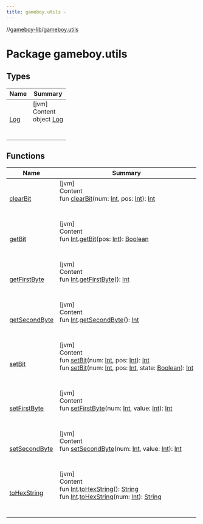 ```yaml
---
title: gameboy.utils -
---
```

//[gameboy-lib](../index.md)/[gameboy.utils](index.md)



# Package gameboy.utils  


## Types  
  
|  Name|  Summary| 
|---|---|
| <a name="gameboy.utils/Log///PointingToDeclaration/"></a>[Log](-log/index.md)| <a name="gameboy.utils/Log///PointingToDeclaration/"></a>[jvm]  <br>Content  <br>object [Log](-log/index.md)  <br><br><br>


## Functions  
  
|  Name|  Summary| 
|---|---|
| <a name="gameboy.utils//clearBit/#kotlin.Int#kotlin.Int/PointingToDeclaration/"></a>[clearBit](clear-bit.md)| <a name="gameboy.utils//clearBit/#kotlin.Int#kotlin.Int/PointingToDeclaration/"></a>[jvm]  <br>Content  <br>fun [clearBit](clear-bit.md)(num: [Int](https://kotlinlang.org/api/latest/jvm/stdlib/kotlin/-int/index.html), pos: [Int](https://kotlinlang.org/api/latest/jvm/stdlib/kotlin/-int/index.html)): [Int](https://kotlinlang.org/api/latest/jvm/stdlib/kotlin/-int/index.html)  <br><br><br>
| <a name="gameboy.utils//getBit/kotlin.Int#kotlin.Int/PointingToDeclaration/"></a>[getBit](get-bit.md)| <a name="gameboy.utils//getBit/kotlin.Int#kotlin.Int/PointingToDeclaration/"></a>[jvm]  <br>Content  <br>fun [Int](https://kotlinlang.org/api/latest/jvm/stdlib/kotlin/-int/index.html).[getBit](get-bit.md)(pos: [Int](https://kotlinlang.org/api/latest/jvm/stdlib/kotlin/-int/index.html)): [Boolean](https://kotlinlang.org/api/latest/jvm/stdlib/kotlin/-boolean/index.html)  <br><br><br>
| <a name="gameboy.utils//getFirstByte/kotlin.Int#/PointingToDeclaration/"></a>[getFirstByte](get-first-byte.md)| <a name="gameboy.utils//getFirstByte/kotlin.Int#/PointingToDeclaration/"></a>[jvm]  <br>Content  <br>fun [Int](https://kotlinlang.org/api/latest/jvm/stdlib/kotlin/-int/index.html).[getFirstByte](get-first-byte.md)(): [Int](https://kotlinlang.org/api/latest/jvm/stdlib/kotlin/-int/index.html)  <br><br><br>
| <a name="gameboy.utils//getSecondByte/kotlin.Int#/PointingToDeclaration/"></a>[getSecondByte](get-second-byte.md)| <a name="gameboy.utils//getSecondByte/kotlin.Int#/PointingToDeclaration/"></a>[jvm]  <br>Content  <br>fun [Int](https://kotlinlang.org/api/latest/jvm/stdlib/kotlin/-int/index.html).[getSecondByte](get-second-byte.md)(): [Int](https://kotlinlang.org/api/latest/jvm/stdlib/kotlin/-int/index.html)  <br><br><br>
| <a name="gameboy.utils//setBit/#kotlin.Int#kotlin.Int/PointingToDeclaration/"></a>[setBit](set-bit.md)| <a name="gameboy.utils//setBit/#kotlin.Int#kotlin.Int/PointingToDeclaration/"></a>[jvm]  <br>Content  <br>fun [setBit](set-bit.md)(num: [Int](https://kotlinlang.org/api/latest/jvm/stdlib/kotlin/-int/index.html), pos: [Int](https://kotlinlang.org/api/latest/jvm/stdlib/kotlin/-int/index.html)): [Int](https://kotlinlang.org/api/latest/jvm/stdlib/kotlin/-int/index.html)  <br>fun [setBit](set-bit.md)(num: [Int](https://kotlinlang.org/api/latest/jvm/stdlib/kotlin/-int/index.html), pos: [Int](https://kotlinlang.org/api/latest/jvm/stdlib/kotlin/-int/index.html), state: [Boolean](https://kotlinlang.org/api/latest/jvm/stdlib/kotlin/-boolean/index.html)): [Int](https://kotlinlang.org/api/latest/jvm/stdlib/kotlin/-int/index.html)  <br><br><br>
| <a name="gameboy.utils//setFirstByte/#kotlin.Int#kotlin.Int/PointingToDeclaration/"></a>[setFirstByte](set-first-byte.md)| <a name="gameboy.utils//setFirstByte/#kotlin.Int#kotlin.Int/PointingToDeclaration/"></a>[jvm]  <br>Content  <br>fun [setFirstByte](set-first-byte.md)(num: [Int](https://kotlinlang.org/api/latest/jvm/stdlib/kotlin/-int/index.html), value: [Int](https://kotlinlang.org/api/latest/jvm/stdlib/kotlin/-int/index.html)): [Int](https://kotlinlang.org/api/latest/jvm/stdlib/kotlin/-int/index.html)  <br><br><br>
| <a name="gameboy.utils//setSecondByte/#kotlin.Int#kotlin.Int/PointingToDeclaration/"></a>[setSecondByte](set-second-byte.md)| <a name="gameboy.utils//setSecondByte/#kotlin.Int#kotlin.Int/PointingToDeclaration/"></a>[jvm]  <br>Content  <br>fun [setSecondByte](set-second-byte.md)(num: [Int](https://kotlinlang.org/api/latest/jvm/stdlib/kotlin/-int/index.html), value: [Int](https://kotlinlang.org/api/latest/jvm/stdlib/kotlin/-int/index.html)): [Int](https://kotlinlang.org/api/latest/jvm/stdlib/kotlin/-int/index.html)  <br><br><br>
| <a name="gameboy.utils//toHexString/kotlin.Int#/PointingToDeclaration/"></a>[toHexString](to-hex-string.md)| <a name="gameboy.utils//toHexString/kotlin.Int#/PointingToDeclaration/"></a>[jvm]  <br>Content  <br>fun [Int](https://kotlinlang.org/api/latest/jvm/stdlib/kotlin/-int/index.html).[toHexString](to-hex-string.md)(): [String](https://kotlinlang.org/api/latest/jvm/stdlib/kotlin/-string/index.html)  <br>fun [Int](https://kotlinlang.org/api/latest/jvm/stdlib/kotlin/-int/index.html).[toHexString](to-hex-string.md)(num: [Int](https://kotlinlang.org/api/latest/jvm/stdlib/kotlin/-int/index.html)): [String](https://kotlinlang.org/api/latest/jvm/stdlib/kotlin/-string/index.html)  <br><br><br>

